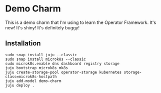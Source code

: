 Demo Charm
==========

This is a demo charm that I'm using to learn the Operator Framework.
It's new! It's shiny! It's definitely buggy!


Installation
------------

```
sudo snap install juju --classic
sudo snap install microk8s --classic
sudo microk8s.enable dns dashboard registry storage
juju bootstrap microk8s mk8s
juju create-storage-pool operator-storage kubernetes storage-class=microk8s-hostpath
juju add-model demo-charm
juju deploy .
```
